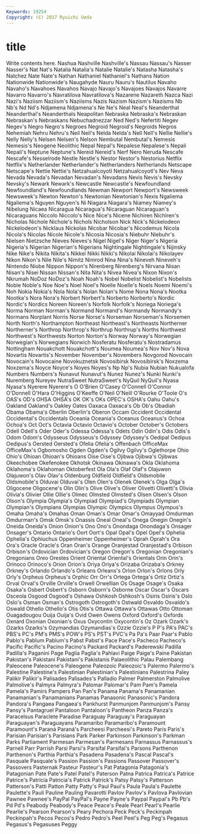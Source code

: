 ```yaml
---
Keywords: 19254 
Copyright: (C) 2017 Ryuichi Ueda
---
```


# title

Write contents here.
Nashua
Nashville Nashville's Nassau Nassau's Nasser Nasser's Nat Nat's Natalia Natalia's
Natalie Natalie's Natasha Natasha's Natchez Nate Nate's Nathan Nathaniel Nathaniel's
Nathans Nation Nationwide Nationwide's Naugahyde Nauru Nauru's Nautilus Navaho Navaho's
Navahoes Navahos Navajo Navajo's Navajoes Navajos Navarre Navarro Navarro's Navratilova
Navratilova's Nazarene Nazareth Nazca Nazi Nazi's Naziism Naziism's Naziisms Nazis
Nazism Nazism's Nazisms Nb Nb's Nd Nd's Ndjamena Ndjamena's Ne
Ne's Neal Neal's Neanderthal Neanderthal's Neanderthals Neapolitan Nebraska Nebraska's Nebraskan
Nebraskan's Nebraskans Nebuchadnezzar Ned Ned's Nefertiti Negev Negev's Negro Negro's
Negroes Negroid Negroid's Negroids Negros Nehemiah Nehru Nehru's Neil Neil's
Nelda Nelda's Nell Nell's Nellie Nellie's Nelly Nelly's Nelsen Nelsen's
Nelson Nembutal Nembutal's Nemesis Nemesis's Neogene Neolithic Nepal Nepal's Nepalese
Nepalese's Nepali Nepali's Neptune Neptune's Nereid Nereid's Nerf Nero Neruda
Nescafe Nescafe's Nesselrode Nestle Nestle's Nestor Nestor's Nestorius Netflix Netflix's
Netherlander Netherlander's Netherlanders Netherlands Netscape Netscape's Nettie Nettie's Netzahualcoyotl Netzahualcoyotl's
Nev Neva Nevada Nevada's Nevadan Nevadan's Nevadans Nevis Nevis's Nevsky
Nevsky's Newark Newark's Newcastle Newcastle's Newfoundland Newfoundland's Newfoundlands Newman Newport
Newport's Newsweek Newsweek's Newton Newton's Newtonian Newtonian's Nexis Ngaliema Ngaliema's
Nguyen Nguyen's Ni Niagara Niagara's Niamey Niamey's Nibelung Nicaea Nicaragua
Nicaragua's Nicaraguan Nicaraguan's Nicaraguans Niccolo Niccolo's Nice Nice's Nicene Nichiren
Nichiren's Nicholas Nichole Nichole's Nichols Nicholson Nick Nick's Nickelodeon Nickelodeon's
Nicklaus Nickolas Nicobar Nicobar's Nicodemus Nicola Nicola's Nicolas Nicole Nicole's
Nicosia Nicosia's Niebuhr Niebuhr's Nielsen Nietzsche Nieves Nieves's Nigel Nigel's
Niger Niger's Nigeria Nigeria's Nigerian Nigerian's Nigerians Nightingale Nightingale's Nijinsky
Nike Nike's Nikita Nikita's Nikkei Nikki Nikki's Nikolai Nikolai's Nikolayev
Nikon Nikon's Nile Nile's Nimitz Nimrod Nina Nina's Nineveh Nineveh's
Nintendo Niobe Nippon Nippon's Nirenberg Nirenberg's Nirvana Nisan Nisan's Nisei
Nissan Nissan's Nita Nita's Nivea Nivea's Nixon Nixon's Nkrumah NoDoz
NoDoz's Noah Noah's Nobel Nobelist Nobelist's Nobelists Noble Noble's Noe
Noe's Noel Noel's Noelle Noelle's Noels Noemi Noemi's Noh Nokia
Nokia's Nola Nola's Nolan Nolan's Nome Nona Nona's Nootka Nootka's
Nora Nora's Norbert Norbert's Norberto Norberto's Nordic Nordic's Nordics Noreen
Noreen's Norfolk Norfolk's Noriega Noriega's Norma Norman Norman's Normand Normand's
Normandy Normandy's Normans Norplant Norris Norse Norse's Norseman Norseman's Norsemen
North North's Northampton Northeast Northeast's Northeasts Northerner Northerner's Northrop Northrop's
Northrup Northrup's Norths Northwest Northwest's Northwests Norton Norton's Norway Norway's
Norwegian Norwegian's Norwegians Norwich Nosferatu Nosferatu's Nostradamus Nottingham Nouakchott Nouakchott's
Noumea Noumea's Nov Nov's Nova Novartis Novartis's November November's Novembers
Novgorod Novocain Novocain's Novocaine Novokuznetsk Novosibirsk Novosibirsk's Noxzema Noxzema's Noyce
Noyce's Noyes Noyes's Np Np's Nubia Nubian Nukualofa Numbers Numbers's
Nunavut Nunavut's Nunez Nunez's Nunki Nunki's Nuremberg Nureyev NutraSweet NutraSweet's
NyQuil NyQuil's Nyasa Nyasa's Nyerere Nyerere's O O'Brien O'Casey O'Connell
O'Connor O'Donnell O'Hara O'Higgins O'Keeffe O'Neil O'Neill O'Rourke O'Toole O's
OAS's OD's OHSA OHSA's OK OK's OKs OPEC's OSHA's Oahu
Oahu's Oakland Oakland's Oakley Oates Oaxaca Oaxaca's Ob Ob's Obadiah
Obama Obama's Oberlin Oberlin's Oberon Occam Occident Occidental Occidental's Occidentals
Oceania Oceania's Oceanus Oceanus's Ochoa Ochoa's Oct Oct's Octavia Octavio
Octavio's October October's Octobers Odell Odell's Oder Oder's Odessa Odessa's
Odets Odin Odin's Odis Odis's Odom Odom's Odysseus Odysseus's Odyssey
Odyssey's Oedipal Oedipus Oedipus's Oersted Oersted's Ofelia Ofelia's Offenbach OfficeMax
OfficeMax's Ogbomosho Ogden Ogden's Ogilvy Ogilvy's Oglethorpe Ohio Ohio's Ohioan
Ohioan's Ohioans Oise Oise's Ojibwa Ojibwa's Ojibwas Okeechobee Okefenokee Okhotsk
Okinawa Okinawa's Okla Oklahoma Oklahoma's Oklahoman Oktoberfest Ola Ola's Olaf
Olaf's Olajuwon Olajuwon's Olav Olav's Oldenburg Oldfield Oldfield's Oldsmobile Oldsmobile's
Olduvai Olduvai's Olen Olen's Olenek Olenek's Olga Olga's Oligocene Oligocene's
Olin Olin's Olive Olive's Oliver Olivetti Olivetti's Olivia Olivia's Olivier
Ollie Ollie's Olmec Olmsted Olmsted's Olsen Olsen's Olson Olson's Olympia
Olympia's Olympiad Olympiad's Olympiads Olympian Olympian's Olympians Olympias Olympic Olympics
Olympus Olympus's Omaha Omaha's Omahas Oman Oman's Omar Omar's Omayyad
Omdurman Omdurman's Omsk Omsk's Onassis Oneal Oneal's Onega Onegin Onegin's
Oneida Oneida's Onion Onion's Ono Ono's Onondaga Onondaga's Onsager Onsager's
Ontario Ontario's Oort Oort's Opal Opal's Opel Opel's Ophelia Ophelia's
Ophiuchus Oppenheimer Oppenheimer's Oprah Oprah's Ora Ora's Oracle Oracle's Oran
Oran's Orange Oranjestad Oranjestad's Orbison Orbison's Ordovician Ordovician's Oregon Oregon's
Oregonian Oregonian's Oregonians Oreo Orestes Orient Oriental Oriental's Orientals Orin
Orin's Orinoco Orinoco's Orion Orion's Oriya Oriya's Orizaba Orizaba's Orkney
Orkney's Orlando Orlando's Orleans Orleans's Orlon Orlon's Orlons Orly Orly's
Orpheus Orpheus's Orphic Orr Orr's Ortega Ortega's Ortiz Ortiz's Orval
Orval's Orville Orville's Orwell Orwellian Os Osage Osage's Osaka Osaka's
Osbert Osbert's Osborn Osborn's Osborne Oscar Oscar's Oscars Osceola Osgood
Osgood's Oshawa Oshkosh Oshkosh's Osiris Osiris's Oslo Oslo's Osman Osman's
Ostrogoth Ostrogoth's Ostwald Osvaldo Osvaldo's Oswald Othello Othello's Otis Otis's
Ottawa Ottawa's Ottawas Otto Ottoman Ouagadougou Ouija Ouija's Ovid Owen
Owens Oxford Oxford's Oxfords Oxnard Oxonian Oxonian's Oxus Oxycontin Oxycontin's
Oz Ozark Ozark's Ozarks Ozarks's Ozymandias Ozymandias's Ozzie Ozzie's P
P's PA's PAC's PBS's PC's PM's PMS's POW's PS's PST's
PVC's Pa Pa's Paar Paar's Pablo Pablo's Pablum Pablum's Pabst
Pabst's Pace Pace's Pacheco Pacheco's Pacific Pacific's Pacino Pacino's Packard
Packard's Paderewski Padilla Padilla's Paganini Page Paglia Paglia's Pahlavi Paige
Paige's Paine Pakistan Pakistan's Pakistani Pakistani's Pakistanis Palaeolithic Palau Palembang
Paleocene Paleocene's Paleogene Paleozoic Paleozoic's Palermo Palermo's Palestine Palestine's Palestinian
Palestinian's Palestinians Palestrina Paley Palikir Palikir's Palisades Palisades's Palladio Palmer
Palmerston Palmolive Palmolive's Palmyra Palmyra's Palomar Palomar's Pam Pam's Pamela
Pamela's Pamirs Pampers Pan Pan's Panama Panama's Panamanian Panamanian's Panamanians
Panamas Panasonic Panasonic's Pandora Pandora's Pangaea Pangaea's Pankhurst Panmunjom Panmunjom's
Pansy Pansy's Pantagruel Pantaloon Pantaloon's Pantheon Panza Panza's Paracelsus Paraclete
Paradise Paraguay Paraguay's Paraguayan Paraguayan's Paraguayans Paramaribo Paramaribo's Paramount Paramount's
Paraná Paraná's Parcheesi Parcheesi's Pareto Paris Paris's Parisian Parisian's Parisians
Park Parker Parkinson Parkinson's Parkman Parks Parliament Parmesan Parmesan's Parmesans
Parnassus Parnassus's Parnell Parr Parrish Parsi Parsi's Parsifal Parsifal's Parsons
Parthenon Parthenon's Parthia Parthia's Pasadena Pasadena's Pascal Pascal's Pasquale Pasquale's
Passion Passion's Passions Passover Passover's Passovers Pasternak Pasteur Pasteur's Pat
Patagonia Patagonia's Patagonian Pate Pate's Patel Patel's Paterson Patna Patrica
Patrica's Patrice Patrice's Patricia Patricia's Patrick Patrick's Patsy Patsy's Patterson
Patterson's Patti Patton Patty Patty's Paul Paul's Paula Paula's Paulette
Paulette's Pauli Pauline Pauling Pavarotti Pavlov Pavlov's Pavlova Pavlovian Pawnee
Pawnee's PayPal PayPal's Payne Payne's Paypal Paypal's Pb Pb's Pd
Pd's Peabody Peabody's Peace Peace's Peale Pearl Pearl's Pearlie Pearlie's
Pearson Pearson's Peary Pechora Peck Peck's Peckinpah Peckinpah's Pecos Pecos's
Pedro Pedro's Peel Peel's Peg Peg's Pegasus Pegasus's Pegasuses Peggy
